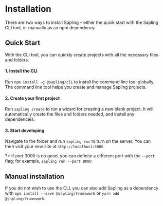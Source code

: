 # Installation

There are two ways to install Sapling &ndash; either the quick start with the Sapling CLI tool, or manually as an npm dependency.


## Quick Start

With the CLI tool, you can quickly create projects with all the necessary files and folders.

#### 1. Install the CLI

Run `npm install -g @sapling/cli` to install the command line tool globally.  The command line tool helps you create and manage Sapling projects.

#### 2. Create your first project

Run `sapling create` to run a wizard for creating a new blank project.  It will automatically create the files and folders needed, and install any dependencies.

#### 3. Start developing

Navigate to the folder and run `sapling run` to turn on the server.  You can then visit your new site at `http://localhost:3000`.

?> If port 3000 is no good, you can definite a different port with the `--port` flag; for example, `sapling run --port 8000`


## Manual installation

If you do not wish to use the CLI, you can also add Sapling as a dependency with `npm install --save @sapling/framework` or `yarn add @sapling/framework`.
